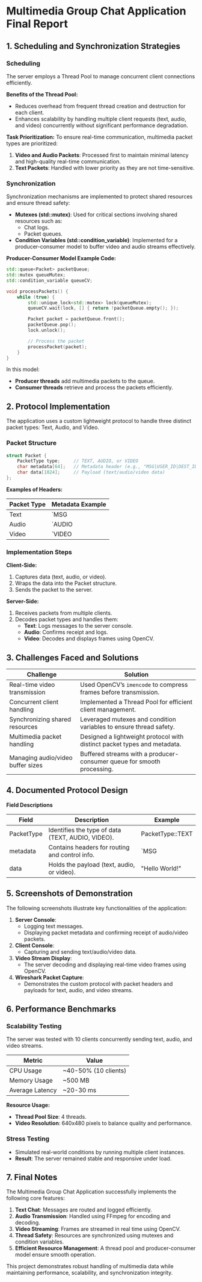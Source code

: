 
# Multimedia Group Chat Application Final Report

## 1. Scheduling and Synchronization Strategies

### Scheduling

The server employs a Thread Pool to manage concurrent client connections efficiently.

**Benefits of the Thread Pool:**
- Reduces overhead from frequent thread creation and destruction for each client.
- Enhances scalability by handling multiple client requests (text, audio, and video) concurrently without significant performance degradation.

**Task Prioritization:**
To ensure real-time communication, multimedia packet types are prioritized:
1. **Video and Audio Packets**: Processed first to maintain minimal latency and high-quality real-time communication.
2. **Text Packets**: Handled with lower priority as they are not time-sensitive.

### Synchronization

Synchronization mechanisms are implemented to protect shared resources and ensure thread safety:
- **Mutexes (std::mutex)**: Used for critical sections involving shared resources such as:
  - Chat logs.
  - Packet queues.
- **Condition Variables (std::condition_variable)**: Implemented for a producer-consumer model to buffer video and audio streams effectively.

**Producer-Consumer Model Example Code:**

```cpp
std::queue<Packet> packetQueue;
std::mutex queueMutex;
std::condition_variable queueCV;

void processPackets() {
    while (true) {
        std::unique_lock<std::mutex> lock(queueMutex);
        queueCV.wait(lock, [] { return !packetQueue.empty(); });

        Packet packet = packetQueue.front();
        packetQueue.pop();
        lock.unlock();

        // Process the packet
        processPacket(packet);
    }
}
```

In this model:
- **Producer threads** add multimedia packets to the queue.
- **Consumer threads** retrieve and process the packets efficiently.

## 2. Protocol Implementation

The application uses a custom lightweight protocol to handle three distinct packet types: Text, Audio, and Video.

### Packet Structure

```cpp
struct Packet {
    PacketType type;     // TEXT, AUDIO, or VIDEO
    char metadata[64];   // Metadata header (e.g., "MSG|USER_ID|DEST_ID")
    char data[1024];     // Payload (text/audio/video data)
};
```

**Examples of Headers:**

| Packet Type | Metadata Example |
| ----------- | ---------------- |
| Text        | `MSG             |
| Audio       | `AUDIO           |
| Video       | `VIDEO           |

### Implementation Steps

**Client-Side:**
1. Captures data (text, audio, or video).
2. Wraps the data into the Packet structure.
3. Sends the packet to the server.

**Server-Side:**
1. Receives packets from multiple clients.
2. Decodes packet types and handles them:
   - **Text**: Logs messages to the server console.
   - **Audio**: Confirms receipt and logs.
   - **Video**: Decodes and displays frames using OpenCV.

## 3. Challenges Faced and Solutions

| Challenge                    | Solution                                                      |
| ---------------------------- | ------------------------------------------------------------- |
| Real-time video transmission | Used OpenCV’s `imencode` to compress frames before transmission. |
| Concurrent client handling   | Implemented a Thread Pool for efficient client management.    |
| Synchronizing shared resources | Leveraged mutexes and condition variables to ensure thread safety. |
| Multimedia packet handling   | Designed a lightweight protocol with distinct packet types and metadata. |
| Managing audio/video buffer sizes | Buffered streams with a producer-consumer queue for smooth processing. |

## 4. Documented Protocol Design

**Field Descriptions**

| Field       | Description                                   | Example           |
| ----------- | --------------------------------------------- | ----------------- |
| PacketType  | Identifies the type of data (TEXT, AUDIO, VIDEO). | PacketType::TEXT  |
| metadata    | Contains headers for routing and control info. | `MSG              |
| data        | Holds the payload (text, audio, or video).     | "Hello World!"    |

## 5. Screenshots of Demonstration

The following screenshots illustrate key functionalities of the application:
1. **Server Console**:
   - Logging text messages.
   - Displaying packet metadata and confirming receipt of audio/video packets.
2. **Client Console**:
   - Capturing and sending text/audio/video data.
3. **Video Stream Display**:
   - The server decoding and displaying real-time video frames using OpenCV.
4. **Wireshark Packet Capture**:
   - Demonstrates the custom protocol with packet headers and payloads for text, audio, and video streams.

## 6. Performance Benchmarks

### Scalability Testing

The server was tested with 10 clients concurrently sending text, audio, and video streams.

| Metric         | Value           |
| -------------- | --------------- |
| CPU Usage      | ~40-50% (10 clients) |
| Memory Usage   | ~500 MB         |
| Average Latency| ~20-30 ms       |

**Resource Usage:**
- **Thread Pool Size**: 4 threads.
- **Video Resolution**: 640x480 pixels to balance quality and performance.

### Stress Testing
- Simulated real-world conditions by running multiple client instances.
- **Result**: The server remained stable and responsive under load.

## 7. Final Notes

The Multimedia Group Chat Application successfully implements the following core features:
1. **Text Chat**: Messages are routed and logged efficiently.
2. **Audio Transmission**: Handled using FFmpeg for encoding and decoding.
3. **Video Streaming**: Frames are streamed in real time using OpenCV.
4. **Thread Safety**: Resources are synchronized using mutexes and condition variables.
5. **Efficient Resource Management**: A thread pool and producer-consumer model ensure smooth operation.

This project demonstrates robust handling of multimedia data while maintaining performance, scalability, and synchronization integrity.

